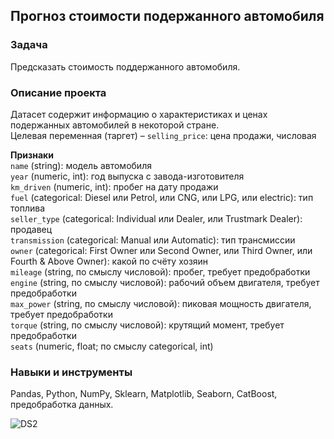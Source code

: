 ## Прогноз стоимости подержанного автомобиля  


### Задача
Предсказать стоимость поддержанного автомобиля.

### Описание проекта 
Датасет содержит информацию о характеристиках и ценах подержанных автомобилей в некоторой стране.  
Целевая переменная (таргет) – `selling_price`: цена продажи, числовая

**Признаки**  
`name` (string): модель автомобиля  
`year` (numeric, int): год выпуска с завода-изготовителя  
`km_driven` (numeric, int): пробег на дату продажи  
`fuel` (categorical: Diesel или Petrol, или CNG, или LPG, или electric): тип топлива  
`seller_type` (categorical: Individual или Dealer, или Trustmark Dealer): продавец  
`transmission` (categorical: Manual или Automatic): тип трансмиссии  
`owner` (categorical: First Owner или Second Owner, или Third Owner, или Fourth & Above Owner): какой по счёту хозяин  
`mileage` (string, по смыслу числовой): пробег, требует предобработки  
`engine` (string, по смыслу числовой): рабочий объем двигателя, требует предобработки  
`max_power` (string, по смыслу числовой): пиковая мощность двигателя, требует предобработки  
`torque` (string, по смыслу числовой): крутящий момент, требует предобработки  
`seats` (numeric, float; по смыслу categorical, int)  

  
### Навыки и инструменты
Pandas, Python, NumPy, Sklearn, Matplotlib, Seaborn, CatBoost, предобработка данных.


![DS2](https://github.com/Leshakot/ML_Data_Science/assets/119577732/0496b737-0afc-462e-b46e-9319ec8559b2)

